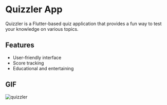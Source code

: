 # Quizzler App

Quizzler is a Flutter-based quiz application that provides a fun way to test your knowledge on various topics.

## Features

- User-friendly interface
- Score tracking
- Educational and entertaining

## GIF

![quizzler](https://github.com/YashM021/Dicee/assets/156659124/87fa1b51-9eb2-42b8-9ad2-a2e38f2a1c4d)


